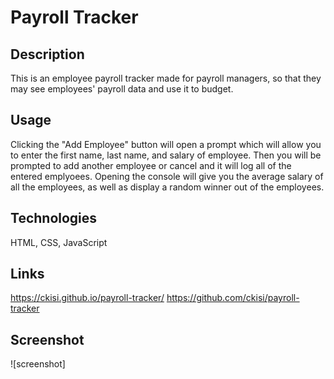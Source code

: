 # Payroll Tracker

## Description
This is an employee payroll tracker made for payroll managers, so that they may see employees' payroll data and use it to budget.

## Usage
Clicking the "Add Employee" button will open a prompt which will allow you to enter the first name, last name, and salary of employee. Then you will be prompted to add another employee or cancel and it will log all of the entered emplyoees.
Opening the console will give you the average salary of all the employees, as well as display a random winner out of the employees.

## Technologies
HTML, CSS, JavaScript

## Links
https://ckisi.github.io/payroll-tracker/
https://github.com/ckisi/payroll-tracker

## Screenshot
![screenshot]
